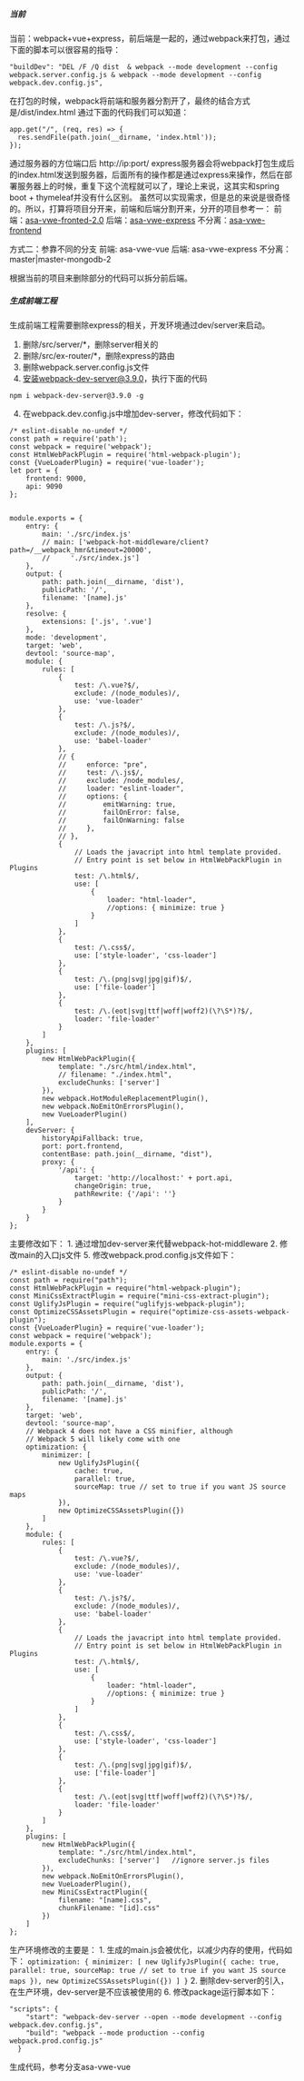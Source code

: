 ##### 当前
当前：webpack+vue+express，前后端是一起的，通过webpack来打包，通过下面的脚本可以很容易的指导：
```
"buildDev": "DEL /F /Q dist  & webpack --mode development --config webpack.server.config.js & webpack --mode development --config webpack.dev.config.js",
```
在打包的时候，webpack将前端和服务器分割开了，最终的结合方式是/dist/index.html
通过下面的代码我们可以知道：
```
app.get("/", (req, res) => {
  res.sendFile(path.join(__dirname, 'index.html'));
});
```
通过服务器的方位端口后 http://ip:port/
express服务器会将webpack打包生成后的index.html发送到服务器，后面所有的操作都是通过express来操作，然后在部署服务器上的时候，重复下这个流程就可以了，理论上来说，这其实和spring boot + thymeleaf并没有什么区别。
虽然可以实现需求，但是总的来说是很奇怪的。所以，打算将项目分开来，前端和后端分割开来，分开的项目参考一：
前端：[asa-vwe-fronted-2.0](https://github.com/GitHubsteven/asa-vwe-frontend-2.0)
后端：[asa-vwe-express](https://github.com/GitHubsteven/asa-vwe-express)
不分离：[asa-vwe-frontend](https://github.com/GitHubsteven/asa-vwe-frontend)

方式二：参靠不同的分支
前端: asa-vwe-vue
后端: asa-vwe-express
不分离： master|master-mongodb-2



根据当前的项目来删除部分的代码可以拆分前后端。

##### 生成前端工程
生成前端工程需要删除express的相关，开发环境通过dev/server来启动。
1. 删除/src/server/*，删除server相关的
2. 删除/src/ex-router/*，删除express的路由
3. 删除webpack.server.config.js文件
4. 安装webpack-dev-server@3.9.0，执行下面的代码
```
npm i webpack-dev-server@3.9.0 -g
```
4. 在webpack.dev.config.js中增加dev-server，修改代码如下：
```
/* eslint-disable no-undef */
const path = require('path');
const webpack = require('webpack');
const HtmlWebPackPlugin = require('html-webpack-plugin');
const {VueLoaderPlugin} = require('vue-loader');
let port = {
    frontend: 9000,
    api: 9090
};


module.exports = {
    entry: {
        main: './src/index.js'
        // main: ['webpack-hot-middleware/client?path=/__webpack_hmr&timeout=20000',
        //     './src/index.js']
    },
    output: {
        path: path.join(__dirname, 'dist'),
        publicPath: '/',
        filename: '[name].js'
    },
    resolve: {
        extensions: ['.js', '.vue']
    },
    mode: 'development',
    target: 'web',
    devtool: 'source-map',
    module: {
        rules: [
            {
                test: /\.vue?$/,
                exclude: /(node_modules)/,
                use: 'vue-loader'
            },
            {
                test: /\.js?$/,
                exclude: /(node_modules)/,
                use: 'babel-loader'
            },
            // {
            //     enforce: "pre",
            //     test: /\.js$/,
            //     exclude: /node_modules/,
            //     loader: "eslint-loader",
            //     options: {
            //         emitWarning: true,
            //         failOnError: false,
            //         failOnWarning: false
            //     },
            // },
            {
                // Loads the javacript into html template provided.
                // Entry point is set below in HtmlWebPackPlugin in Plugins
                test: /\.html$/,
                use: [
                    {
                        loader: "html-loader",
                        //options: { minimize: true }
                    }
                ]
            },
            {
                test: /\.css$/,
                use: ['style-loader', 'css-loader']
            },
            {
                test: /\.(png|svg|jpg|gif)$/,
                use: ['file-loader']
            },
            {
                test: /\.(eot|svg|ttf|woff|woff2)(\?\S*)?$/,
                loader: 'file-loader'
            }
        ]
    },
    plugins: [
        new HtmlWebPackPlugin({
            template: "./src/html/index.html",
            // filename: "./index.html",
            excludeChunks: ['server']
        }),
        new webpack.HotModuleReplacementPlugin(),
        new webpack.NoEmitOnErrorsPlugin(),
        new VueLoaderPlugin()
    ],
    devServer: {
        historyApiFallback: true,
        port: port.frontend,
        contentBase: path.join(__dirname, "dist"),
        proxy: {
            '/api': {
                target: 'http://localhost:' + port.api,
                changeOrigin: true,
                pathRewrite: {'/api': ''}
            }
        }
    }
};
```
主要修改如下：
    1. 通过增加dev-server来代替webpack-hot-middleware
    2. 修改main的入口js文件
5. 修改webpack.prod.config.js文件如下：
```
/* eslint-disable no-undef */
const path = require("path");
const HtmlWebPackPlugin = require("html-webpack-plugin");
const MiniCssExtractPlugin = require("mini-css-extract-plugin");
const UglifyJsPlugin = require("uglifyjs-webpack-plugin");
const OptimizeCSSAssetsPlugin = require("optimize-css-assets-webpack-plugin");
const {VueLoaderPlugin} = require('vue-loader');
const webpack = require('webpack');
module.exports = {
    entry: {
        main: './src/index.js'
    },
    output: {
        path: path.join(__dirname, 'dist'),
        publicPath: '/',
        filename: '[name].js'
    },
    target: 'web',
    devtool: 'source-map',
    // Webpack 4 does not have a CSS minifier, although
    // Webpack 5 will likely come with one
    optimization: {
        minimizer: [
            new UglifyJsPlugin({
                cache: true,
                parallel: true,
                sourceMap: true // set to true if you want JS source maps
            }),
            new OptimizeCSSAssetsPlugin({})
        ]
    },
    module: {
        rules: [
            {
                test: /\.vue?$/,
                exclude: /(node_modules)/,
                use: 'vue-loader'
            },
            {
                test: /\.js?$/,
                exclude: /(node_modules)/,
                use: 'babel-loader'
            },
            {
                // Loads the javacript into html template provided.
                // Entry point is set below in HtmlWebPackPlugin in Plugins
                test: /\.html$/,
                use: [
                    {
                        loader: "html-loader",
                        //options: { minimize: true }
                    }
                ]
            },
            {
                test: /\.css$/,
                use: ['style-loader', 'css-loader']
            },
            {
                test: /\.(png|svg|jpg|gif)$/,
                use: ['file-loader']
            },
            {
                test: /\.(eot|svg|ttf|woff|woff2)(\?\S*)?$/,
                loader: 'file-loader'
            }
        ]
    },
    plugins: [
        new HtmlWebPackPlugin({
            template: "./src/html/index.html",
            excludeChunks: ['server']   //ignore server.js files
        }),
        new webpack.NoEmitOnErrorsPlugin(),
        new VueLoaderPlugin(),
        new MiniCssExtractPlugin({
            filename: "[name].css",
            chunkFilename: "[id].css"
        })
    ]
};
```
生产环境修改的主要是：
    1. 生成的main.js会被优化，以减少内存的使用，代码如下：
    ```
    optimization: {
            minimizer: [
                new UglifyJsPlugin({
                    cache: true,
                    parallel: true,
                    sourceMap: true // set to true if you want JS source maps
                }),
                new OptimizeCSSAssetsPlugin({})
            ]
        }
    ```
    2. 删除dev-server的引入，在生产环境，dev-server是不应该被使用的
6. 修改package运行脚本如下：
```
"scripts": {
    "start": "webpack-dev-server --open --mode development --config webpack.dev.config.js",
    "build": "webpack --mode production --config webpack.prod.config.js"
  }
```

生成代码，参考分支asa-vwe-vue
